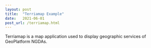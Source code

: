 ```yaml
---
layout: post
title:  "Terriamap Example"
date:   2021-06-01
post_url: /terriamap.html
---
```


Terriamap is a map application used to display geographic services of GeoPlatform NGDAs.